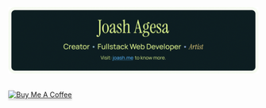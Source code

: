 <a href="https://www.joash.me" target="_blank"><img src="https://github.com/Jace254/Jace254/blob/main/GithubBanner.png"/></a>
<br>
<br>

<a href="https://www.buymeacoffee.com/joashagesa" target="_blank"><img src="https://cdn.buymeacoffee.com/buttons/v2/lato-yellow.png" alt="Buy Me A Coffee" style="height: 37px !important;width: 170px !important;box-shadow: 0px 3px 2px 0px rgba(190, 190, 190, 0.5) !important;-webkit-box-shadow: 0px 3px 2px 0px rgba(190, 190, 190, 0.5) !important;" ></a>

